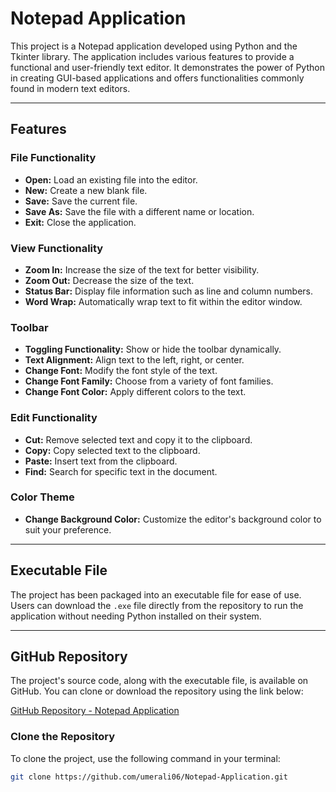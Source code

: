 # Notepad Application  

This project is a Notepad application developed using Python and the Tkinter library. The application includes various features to provide a functional and user-friendly text editor. It demonstrates the power of Python in creating GUI-based applications and offers functionalities commonly found in modern text editors.  

---

## Features  

### File Functionality  
- **Open:** Load an existing file into the editor.  
- **New:** Create a new blank file.  
- **Save:** Save the current file.  
- **Save As:** Save the file with a different name or location.  
- **Exit:** Close the application.  

### View Functionality  
- **Zoom In:** Increase the size of the text for better visibility.  
- **Zoom Out:** Decrease the size of the text.  
- **Status Bar:** Display file information such as line and column numbers.  
- **Word Wrap:** Automatically wrap text to fit within the editor window.  

### Toolbar  
- **Toggling Functionality:** Show or hide the toolbar dynamically.  
- **Text Alignment:** Align text to the left, right, or center.  
- **Change Font:** Modify the font style of the text.  
- **Change Font Family:** Choose from a variety of font families.  
- **Change Font Color:** Apply different colors to the text.  

### Edit Functionality  
- **Cut:** Remove selected text and copy it to the clipboard.  
- **Copy:** Copy selected text to the clipboard.  
- **Paste:** Insert text from the clipboard.  
- **Find:** Search for specific text in the document.  

### Color Theme  
- **Change Background Color:** Customize the editor's background color to suit your preference.  

---

## Executable File  

The project has been packaged into an executable file for ease of use. Users can download the `.exe` file directly from the repository to run the application without needing Python installed on their system.  

---

## GitHub Repository  

The project's source code, along with the executable file, is available on GitHub. You can clone or download the repository using the link below:  

[GitHub Repository - Notepad Application](https://github.com/umerali06/Notepad-Application)  

### Clone the Repository  
To clone the project, use the following command in your terminal:  
```bash
git clone https://github.com/umerali06/Notepad-Application.git

